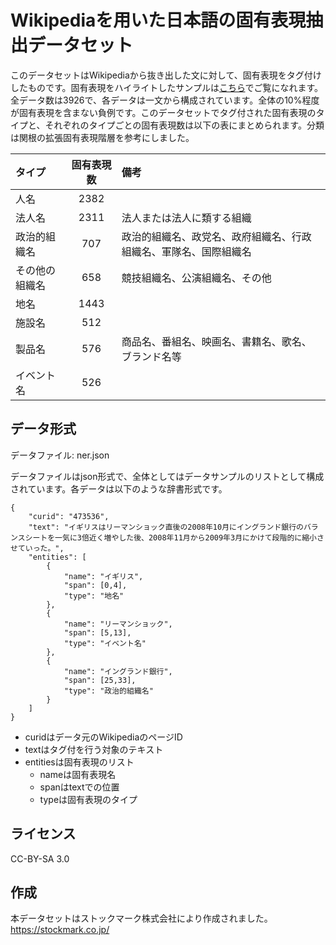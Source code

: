 # Wikipediaを用いた日本語の固有表現抽出データセット

このデータセットはWikipediaから抜き出した文に対して、固有表現をタグ付けしたものです。固有表現をハイライトしたサンプルは[こちら](https://stockmarkteam.github.io/ner-wikipedia-dataset/index.html)でご覧になれます。全データ数は3926で、各データは一文から構成されています。全体の10%程度が固有表現を含まない負例です。このデータセットでタグ付された固有表現のタイプと、それぞれのタイプごとの固有表現数は以下の表にまとめられます。分類は関根の拡張固有表現階層を参考にしました。

|タイプ|固有表現数|備考|
|:--|:--:|:--|
|人名|2382||
|法人名|2311|法人または法人に類する組織|
|政治的組織名|707|政治的組織名、政党名、政府組織名、行政組織名、軍隊名、国際組織名|
|その他の組織名|658|競技組織名、公演組織名、その他|
|地名|1443||
|施設名|512||
|製品名|576|商品名、番組名、映画名、書籍名、歌名、ブランド名等|
|イベント名|526||

## データ形式

データファイル: ner.json

データファイルはjson形式で、全体としてはデータサンプルのリストとして構成されています。各データは以下のような辞書形式です。

```
{
    "curid": "473536",
    "text": "イギリスはリーマンショック直後の2008年10月にイングランド銀行のバランスシートを一気に3倍近く増やした後、2008年11月から2009年3月にかけて段階的に縮小させていった。",
    "entities": [
        {
            "name": "イギリス",
            "span": [0,4],
            "type": "地名"
        },
        {
            "name": "リーマンショック",
            "span": [5,13],
            "type": "イベント名"
        },
        {
            "name": "イングランド銀行",
            "span": [25,33],
            "type": "政治的組織名"
        }
    ]
}
```

- curidはデータ元のWikipediaのページID
- textはタグ付を行う対象のテキスト
- entitiesは固有表現のリスト
    - nameは固有表現名
    - spanはtextでの位置
    - typeは固有表現のタイプ

## ライセンス

CC-BY-SA 3.0

## 作成

本データセットはストックマーク株式会社により作成されました。
https://stockmark.co.jp/
